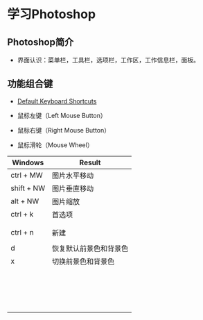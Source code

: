 # 学习Photoshop

## Photoshop简介

  + 界面认识：菜单栏，工具栏，选项栏，工作区，工作信息栏，面板。

## 功能组合键

  + [Default Keyboard Shortcuts](https://helpx.adobe.com/photoshop/using/default-keyboard-shortcuts.html)

  + 鼠标左键（Left Mouse Button）

  + 鼠标右键（Right Mouse Button）

  + 鼠标滑轮（Mouse Wheel）

| Windows | Result |
| ------- | ------ |
| ctrl + MW | 图片水平移动 |
| shift + NW | 图片垂直移动 |
| alt + NW | 图片缩放 |
| ctrl + k | 首选项 |
|||
|||
| ctrl + n | 新建 |
|||
| d | 恢复默认前景色和背景色 |
| x | 切换前景色和背景色 |
|||
|||
|||
|||
|||
|||
|||
|||
|||
|||
|||
|||
|||
|||
|||
|||
|||
